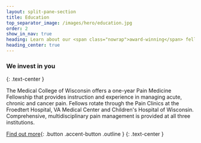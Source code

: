 ```yaml
---
layout: split-pane-section
title: Education
top_separator_image: /images/hero/education.jpg
order: 2
show_in_nav: true
heading: Learn about our <span class="nowrap">award-winning</span> fellowship
heading_center: true
---
```

### We invest in you
{: .text-center }

The Medical College of Wisconsin offers a one-year Pain Medicine Fellowship that provides instruction and experience in managing acute, chronic and cancer pain. Fellows rotate through the Pain Clinics at the Froedtert Hospital, VA Medical Center and Children's Hospital of Wisconsin. Comprehensive, multidisciplinary pain management is provided at all three institutions.

[Find out more][fellowship]{: .button .accent-button .outline }
{: .text-center }

[fellowship]: http://www.mcw.edu/Anesthesiology/Fellowship/Prospective-Fellows/Pain-Medicine.htm
